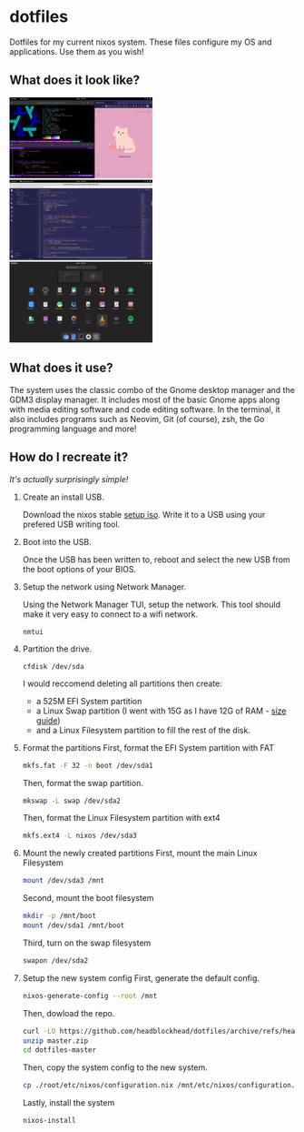 # dotfiles
Dotfiles for my current nixos system. These files configure my OS and applications. Use them as you wish!

## What does it look like?

<img src="./screenshots/terminalsAndChrome.png"  width=50% height=50%>
<img src="./screenshots/vscodeFullscreen.png"  width=50% height=50%>
<img src="./screenshots/appList.png"  width=50% height=50%>

## What does it use?

The system uses the classic combo of the Gnome desktop manager and the GDM3 display manager. It includes most of the basic Gnome apps along with media editing software and code editing software. In the terminal, it also includes programs such as Neovim, Git (of course), zsh, the Go programming language and more!

## How do I recreate it?

*It's actually surprisingly simple!*

1. Create an install USB.

   Download the nixos stable [setup iso](https://channels.nixos.org/nixos-22.05/latest-nixos-minimal-x86_64-linux.iso).
   Write it to a USB using your prefered USB writing tool.
2. Boot into the USB.

   Once the USB has been written to, reboot and select the new USB from the boot options of your BIOS.
3. Setup the network using Network Manager.

   Using the Network Manager TUI, setup the network. This tool should make it very easy to connect to a wifi network.
   ~~~
   nmtui
   ~~~
4. Partition the drive.
    ~~~
    cfdisk /dev/sda
    ~~~
    I would reccomend deleting all partitions then create:
      - a 525M EFI System partition
      - a Linux Swap partition (I went with 15G as I have 12G of RAM - [size guide](https://itsfoss.com/swap-size/))
      - and a Linux Filesystem partition to fill the rest of the disk.
5. Format the partitions
    First, format the EFI System partition with FAT
    ```bash
    mkfs.fat -F 32 -n boot /dev/sda1
    ```
    Then, format the swap partition.
    ```bash
    mkswap -L swap /dev/sda2
    ```
    Then, format the Linux Filesystem partition with ext4
    ```bash
    mkfs.ext4 -L nixos /dev/sda3
    ```
6. Mount the newly created partitions
    First, mount the main Linux Filesystem
    ```bash
    mount /dev/sda3 /mnt
    ```
    Second, mount the boot filesystem
    ```bash
    mkdir -p /mnt/boot
    mount /dev/sda1 /mnt/boot
    ```
    Third, turn on the swap filesystem
    ```bash
    swapon /dev/sda2
    ```
7. Setup the new system config
    First, generate the default config.
    ```bash
    nixos-generate-config --root /mnt
    ```
    Then, dowload the repo.
    ```bash
    curl -LO https://github.com/headblockhead/dotfiles/archive/refs/heads/master.zip
    unzip master.zip
    cd dotfiles-master
    ```
    Then, copy the system config to the new system.
    ```bash
    cp ./root/etc/nixos/configuration.nix /mnt/etc/nixos/configuration.nix
    ```
    Lastly, install the system
    ```bash
    nixos-install
    ```
